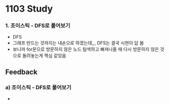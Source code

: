 1103 Study
===========
### 1. 조이스틱 - DFS로 풀어보기
- DFS
 - 그래프 만드는 것까지는 내손으로 하겠는데,,, DFS는 결국 시현이 답 봄
 - 보니까 for문으로 방문하지 않은 노드 탐색하고 빠져나올 때 다시 방문하지 않은 것으로 돌려놓는게 핵심 같았음

Feedback
------------
### a) 조이스틱 - DFS로 풀어보기
- 